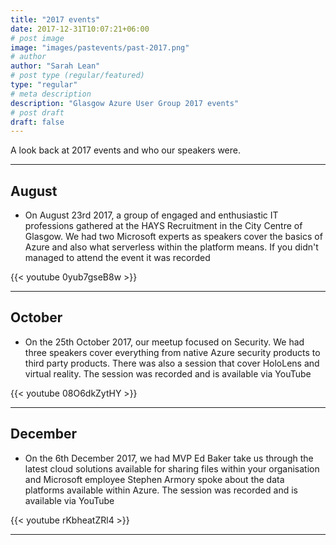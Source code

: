 ```yaml
---
title: "2017 events"
date: 2017-12-31T10:07:21+06:00
# post image
image: "images/pastevents/past-2017.png"
# author
author: "Sarah Lean"
# post type (regular/featured)
type: "regular"
# meta description
description: "Glasgow Azure User Group 2017 events"
# post draft
draft: false
---
```



A look back at 2017 events and who our speakers were. 

<hr>

## August

* On August 23rd 2017, a group of engaged and enthusiastic IT professions gathered at the HAYS Recruitment in the City Centre of Glasgow.  We had two Microsoft experts as speakers cover the basics of Azure and also what serverless within the platform means.  If you didn't managed to attend the event it was recorded

{{< youtube 0yub7gseB8w >}}

---

## October
* On the 25th October 2017, our meetup focused on Security.  We had three speakers cover everything from native Azure security products to third party products.  There was also a session that cover HoloLens and virtual reality.   The session was recorded and is available via YouTube

{{< youtube 08O6dkZytHY >}}

---

## December

* On the 6th December 2017, we had MVP Ed Baker take us through the latest cloud solutions available for sharing files within your organisation and Microsoft employee Stephen Armory spoke about the data platforms available within Azure.  The session was recorded and is available via YouTube

{{< youtube rKbheatZRl4 >}}

---
